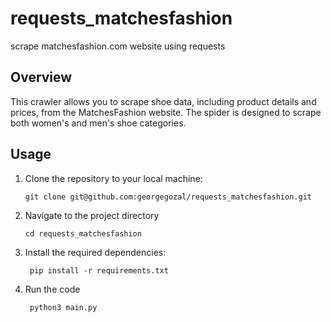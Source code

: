 # requests_matchesfashion
scrape matchesfashion.com website using requests

## Overview

This crawler allows you to scrape shoe data, including product details and prices, from the MatchesFashion website. The spider is designed to scrape both women's and men's shoe categories.

## Usage

1. Clone the repository to your local machine:

       git clone git@github.com:georgegozal/requests_matchesfashion.git

2. Navigate to the project directory

       cd requests_matchesfashion
3. Install the required dependencies:

        pip install -r requirements.txt
    

4. Run the code

        python3 main.py
